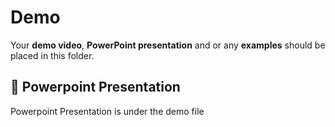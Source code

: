 # Demo
Your **demo video**, **PowerPoint presentation** and or any **examples** should be placed in this folder.

## 📌 Powerpoint Presentation
Powerpoint Presentation is under the demo file 